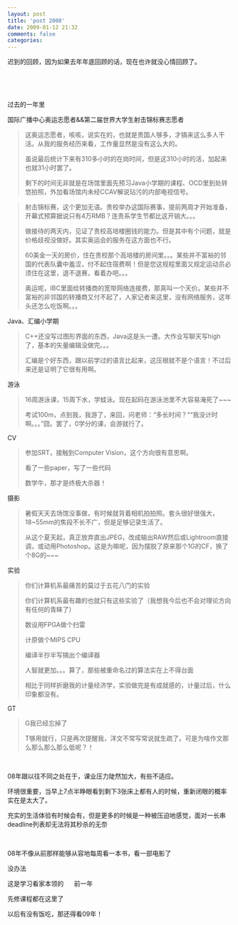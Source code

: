 ```yaml
---
layout: post
title: 'post 2008'
date: 2009-01-12 21:32
comments: false
categories: 
---
```

    

迟到的回顾，因为如果去年年底回顾的话，现在也许就没心情回顾了。 

  

  

过去的一年里 

国际广播中心奥运志愿者&&第二届世界大学生射击锦标赛志愿者 

> 这奥运志愿者，咳咳，说实在的，也就是贵国人够多，才搞来这么多人干活。从我的服务经历来看，工作量显然是没有这么大的。 
> 
> 虽说最后统计下来有310多小时的在岗时间，但是这310小时的活，加起来也就31小时罢了。 
> 
> 剩下的时间无非就是在场馆里面先预习Java小学期的课程、OCD里到处转悠拍照，外加看场馆内未经CCAV解说玷污的内部电视信号。

> 射击锦标赛，这个更加无语。贵校举办这国际赛事，提前两周才开始准备，开幕式预算据说只有4万RMB？连贵系学生节都比这开销大。。。 
> 
> 做接待的两天内，见证了贵校高培楼圈钱的能力。但是其中有个问题，就是价格歧视没做好。其实奥运会的服务在这方面也不行。 
> 
> 60美金一天的房价，住在贵校那个高培楼的房间里。。。某些并不富裕的邻国的代表队囊中羞涩，付不起住宿费啊！但是您这规程里面又规定运动员必须住在这里，退不退赛，看着办吧。。。 
> 
> 奥运呢，IBC里面给转播商的宽带网络连接费，那真叫一个天价。某些并不富裕的非邻国的转播商又付不起了，人家记者来这里，没有网络服务，这年头还怎么吃饭啊。。。

Java、汇编小学期 

> C++还没写过图形界面的东西，Java这是头一遭。大作业写聊天写high了，基本的矢量编辑没做完。。。 
> 
> 汇编是个好东西，跟以前学过的语言比起来，这压根就不是个语言！不过后来还是证明了它很有用啊。

游泳 

> 16周游泳课，15周下水，学蛙泳。现在起码在游泳池里不大容易淹死了~~~ 
> 
> 考试100m，点到我，我游了，来回，问老师：“多长时间？”“我没计时啊。。。”囧。罢了，0学分的课，会游就行了。

CV 

> 参加SRT，接触到Computer Vision，这个方向很有意思啊。 
> 
> 看了一些paper，写了一些代码 
> 
> 数学牛，那才是终极大杀器！

摄影 

> 暑假天天去场馆没事做，有时候就背着相机拍拍照。套头很好很强大，18~55mm的焦段不长不广，但是足够记录生活了。 
> 
> 从这个夏天起，真正放弃直出JPEG，改成输出RAW然后或Lightroom直接调，或动用Photoshop。这是为嘛呢，因为摆脱了原来那个1G的CF，换了个8G的~~~

实验 

> 你们计算机系最痛苦的莫过于五花八门的实验 
> 
> 你们计算机系最有趣的也就只有这些实验了（我想我今后也不会对理论方向有任何的青睐了） 
> 
> 数设用FPGA做个扫雷 
> 
> 计原做个MIPS CPU 
> 
> 编译半抄半写搞出个编译器 
> 
> 人智就更加。。。算了，那些被重命名过的算法实在上不得台面 
> 
> 相比于同样折磨我的计量经济学，实验做完是有成就感的，计量过后，什么印象都没有。

GT 

> G我已经忘掉了 
> 
> T够用就行，只是再次提醒我，洋文不常写常说就生疏了。可是为啥作文那么那么那么那么低呢？！

  

08年跟以往不同之处在于，课业压力陡然加大，有些不适应。 

环境很重要，当早上7点半睁眼看到剩下3张床上都有人的时候，重新闭眼的概率实在是太大了。 

充实的生活体验有时候会有，但是更多的时候是一种被压迫地感觉，面对一长串deadline列表却无法将其秒杀的无奈 

  

08年不像从前那样能够从容地每周看一本书，看一部电影了 

没办法 

这是学习看家本领的      前一年 

先修课程都在这里了 

以后有没有饭吃，那还得看09年！  

